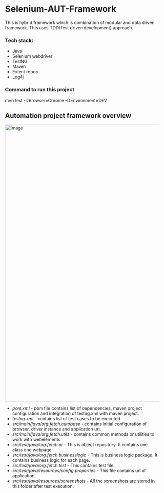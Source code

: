 # Selenium-AUT-Framework

This is hybrid framework which is combination of modular and data driven framework. This uses TDD(Test driven development) approach.

### Tech stack:
  * Java
  * Selenium webdriver
  * TestNG
  * Maven
  * Extent report 
  * Log4j
  
### Command to run this project
mvn test -DBrowser=Chrome -DEnvironment=DEV

  ## Automation project framework overview
  <img width="906" alt="image" src="https://github.com/rashmi29/fetch-coding-exercise/assets/35393664/7354e049-0c86-4fad-8a19-4e232f299fa9"><br>
  * _pom.xml_ - pom file contains list of dependencies, maven project configuration and integration of testng.xml with maven project.
  * _testng.xml_ - contains list of test cases to be executed
  * _src/main/java/org.fetch.autobase_ - contains initial configuration of browser, driver instance and application url.
  * _src/main/java/org.fetch.utils_ - contains common methods or utilities to work with webelements
  * _src/test/java/org.fetch.or_ - This is object repository. It contains one class one webpage.
  * _src/test/java/org.fetch.businesslogic_ - This is business logic package. It contains business logic for each page.
  * _src/test/java/org.fetch.test_ - This contains test file.
  * _src/test/java/resources/config.properties_ - This file contains url of application.
  * _src/test/java/resources/screenshots_ - All the screenshots are stored in this folder after test execution.
